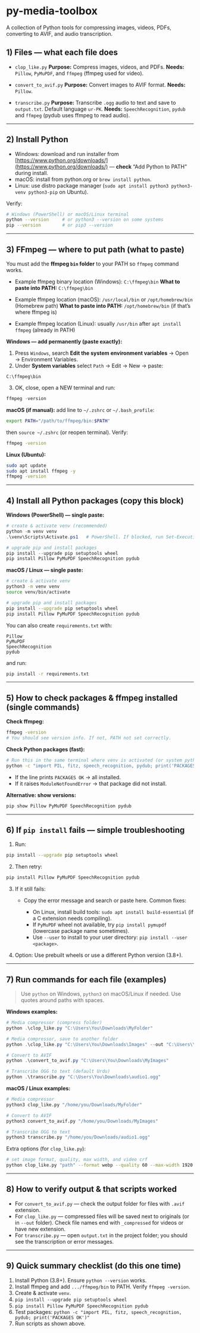 # py-media-toolbox
A collection of Python tools for compressing images, videos, PDFs, converting to AVIF, and audio transcription.

## 1) Files — what each file does

* `clop_like.py`
  **Purpose:** Compress images, videos, and PDFs.
  **Needs:** `Pillow`, `PyMuPDF`, and `ffmpeg` (ffmpeg used for video).

* `convert_to_avif.py`
  **Purpose:** Convert images to AVIF format.
  **Needs:** `Pillow`.

* `transcribe.py`
  **Purpose:** Transcribe `.ogg` audio to text and save to `output.txt`. Default language `ur-PK`.
  **Needs:** `SpeechRecognition`, `pydub` and `ffmpeg` (pydub uses ffmpeg to read audio).

---

## 2) Install Python

* Windows: download and run installer from [https://www.python.org/downloads/](https://www.python.org/downloads/) — **check** “Add Python to PATH” during install.
* macOS: install from python.org or `brew install python`.
* Linux: use distro package manager (`sudo apt install python3 python3-venv python3-pip` on Ubuntu).

Verify:

```bash
# Windows (PowerShell) or macOS/Linux terminal
python --version     # or python3 --version on some systems
pip --version        # or pip3 --version
```

---

## 3) FFmpeg — where to put path (what to paste)

You must add the **ffmpeg `bin` folder** to your PATH so `ffmpeg` command works.

* Example ffmpeg binary location (Windows): `C:\ffmpeg\bin`
  **What to paste into PATH:** `C:\ffmpeg\bin`

* Example ffmpeg location (macOS): `/usr/local/bin` or `/opt/homebrew/bin` (Homebrew path)
  **What to paste into PATH:** `/opt/homebrew/bin` (if that’s where ffmpeg is)

* Example ffmpeg location (Linux): usually `/usr/bin` after `apt install ffmpeg` (already in PATH)

**Windows — add permanently (paste exactly):**

1. Press `Windows`, search **Edit the system environment variables** → Open → Environment Variables.
2. Under **System variables** select `Path` → Edit → New → paste:

```
C:\ffmpeg\bin
```

3. OK, close, open a NEW terminal and run:

```powershell
ffmpeg -version
```

**macOS (if manual):** add line to `~/.zshrc` or `~/.bash_profile`:

```bash
export PATH="/path/to/ffmpeg/bin:$PATH"
```

then `source ~/.zshrc` (or reopen terminal). Verify:

```bash
ffmpeg -version
```

**Linux (Ubuntu):**

```bash
sudo apt update
sudo apt install ffmpeg -y
ffmpeg -version
```

---

## 4) Install all Python packages (copy this block)

**Windows (PowerShell) — single paste:**

```powershell
# create & activate venv (recommended)
python -m venv venv
.\venv\Scripts\Activate.ps1   # PowerShell. If blocked, run Set-ExecutionPolicy -Scope Process -ExecutionPolicy Bypass

# upgrade pip and install packages
pip install --upgrade pip setuptools wheel
pip install Pillow PyMuPDF SpeechRecognition pydub
```

**macOS / Linux — single paste:**

```bash
# create & activate venv
python3 -m venv venv
source venv/bin/activate

# upgrade pip and install packages
pip install --upgrade pip setuptools wheel
pip install Pillow PyMuPDF SpeechRecognition pydub
```

You can also create `requirements.txt` with:

```
Pillow
PyMuPDF
SpeechRecognition
pydub
```

and run:

```bash
pip install -r requirements.txt
```

---

## 5) How to check packages & ffmpeg installed (single commands)

**Check ffmpeg:**

```bash
ffmpeg -version
# You should see version info. If not, PATH not set correctly.
```

**Check Python packages (fast):**

```bash
# Run this in the same terminal where venv is activated (or system python)
python -c "import PIL, fitz, speech_recognition, pydub; print('PACKAGES OK')"
```

* If the line prints `PACKAGES OK` → all installed.
* If it raises `ModuleNotFoundError` → that package did not install.

**Alternative: show versions:**

```bash
pip show Pillow PyMuPDF SpeechRecognition pydub
```

---

## 6) If `pip install` fails — simple troubleshooting

1. Run:

```bash
pip install --upgrade pip setuptools wheel
```

2. Then retry:

```bash
pip install Pillow PyMuPDF SpeechRecognition pydub
```

3. If it still fails:

   * Copy the error message and search or paste here. Common fixes:

     * On Linux, install build tools: `sudo apt install build-essential` (if a C extension needs compiling).
     * If `PyMuPDF` wheel not available, try `pip install pymupdf` (lowercase package name sometimes).
     * Use `--user` to install to your user directory: `pip install --user <package>`.
4. Option: Use prebuilt wheels or use a different Python version (3.8+).

---

## 7) Run commands for each file (examples)

> Use `python` on Windows, `python3` on macOS/Linux if needed. Use quotes around paths with spaces.

**Windows examples:**

```powershell
# Media compressor (compress folder)
python .\clop_like.py "C:\Users\You\Downloads\MyFolder"

# Media compressor, save to another folder
python .\clop_like.py "C:\Users\You\Downloads\Images" --out "C:\Users\You\Downloads\Converted"

# Convert to AVIF
python .\convert_to_avif.py "C:\Users\You\Downloads\MyImages"

# Transcribe OGG to text (default Urdu)
python .\transcribe.py "C:\Users\You\Downloads\audio1.ogg"
```

**macOS / Linux examples:**

```bash
# Media compressor
python3 clop_like.py "/home/you/Downloads/MyFolder"

# Convert to AVIF
python3 convert_to_avif.py "/home/you/Downloads/MyImages"

# Transcribe OGG to text
python3 transcribe.py "/home/you/Downloads/audio1.ogg"
```

Extra options (for `clop_like.py`):

```bash
# set image format, quality, max width, and video crf
python clop_like.py "path" --format webp --quality 60 --max-width 1920 --crf 26
```

---

## 8) How to verify output & that scripts worked

* For `convert_to_avif.py` — check the output folder for files with `.avif` extension.
* For `clop_like.py` — compressed files will be saved next to originals (or in `--out` folder). Check file names end with `_compressed` for videos or have new extension.
* For `transcribe.py` — open `output.txt` in the project folder; you should see the transcription or error messages.

---

## 9) Quick summary checklist (do this one time)

1. Install Python (3.8+). Ensure `python --version` works.
2. Install ffmpeg and add `.../ffmpeg/bin` to PATH. Verify `ffmpeg -version`.
3. Create & activate `venv`.
4. `pip install --upgrade pip setuptools wheel`
5. `pip install Pillow PyMuPDF SpeechRecognition pydub`
6. Test packages: `python -c "import PIL, fitz, speech_recognition, pydub; print('PACKAGES OK')"`
7. Run scripts as shown above.
